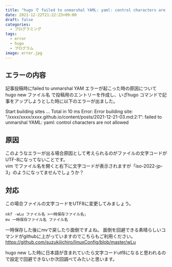 ```yaml
---
title: "hugo で failed to unmarshal YAML: yaml: control characters are not allowed エラー"
date: 2021-12-22T21:22:23+09:00
draft: false
categories:
  - プログラミング
tags:
  - error 
  - hugo
  - プログラム
image: error.jpg
---
```

## エラーの内容  
記事投稿時にfailed to unmarshal YAM エラーが起こった時の原因について  
hugo new ファイル名 で投稿用のエントリーを作成し、いざhugo コマンドで記事をアップしようとした時に以下のエラーが出ました。  

Start building sites … 
Total in 10 ms
Error: Error building site: "/xxxx/xxxx/xxxx.github.io/content/posts/2021-12-21-03.md:2:1": failed to unmarshal YAML: yaml: control characters are not allowed

## 原因  
このようなエラーが出る場合原因として考えられるのがファイルの文字コードがUTF-8になってないことです。  
vim でファイル名を開くと右下に文字コードが表示されますが「iso-2022-jp-3」のようになってませんでしょうか？  

## 対応  
この場合ファイルの文字コードをUTF8に変更してみましょう。  

```
nkf -wLu ファイル名 >一時保存ファイル名;
mv 一時保存ファイル名 ファイル名
```
一時保存した後にmvで戻したり面倒ですよね。
面倒を回避できる素晴らしいコマンドがgithubに上がっていますのでこちらもご利用ください。  
https://github.com/suzukiiichiro/linuxConfig/blob/master/wLu

hugo new した時に日本語が含まれていたら文字コードutf8になると思われるので設定で回避できないか次回調べてみたいと思います。  
